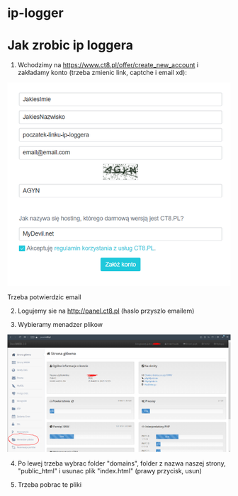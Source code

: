 # ip-logger

# Jak zrobic ip loggera
1. Wchodzimy na https://www.ct8.pl/offer/create_new_account i zakładamy konto (trzeba zmienic link, captche i email xd):
  <img src="/githubio/obraz_2021-01-25_122538.png"/>
  
  
  Trzeba potwierdzic email
  
2. Logujemy sie na http://panel.ct8.pl (haslo przyszlo emailem)
  
3. Wybieramy menadzer plikow
<img src="/githubio/obraz_2021-01-25_123142.png"/>

4. Po lewej trzeba wybrac folder "domains", folder z nazwa naszej strony, "public_html" i usunac plik "index.html" (prawy przycisk, usun)

5. Trzeba pobrac te pliki
